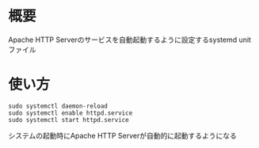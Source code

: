 # 概要
Apache HTTP Serverのサービスを自動起動するように設定するsystemd unitファイル

# 使い方


```
sudo systemctl daemon-reload
sudo systemctl enable httpd.service
sudo systemctl start httpd.service
```
システムの起動時にApache HTTP Serverが自動的に起動するようになる